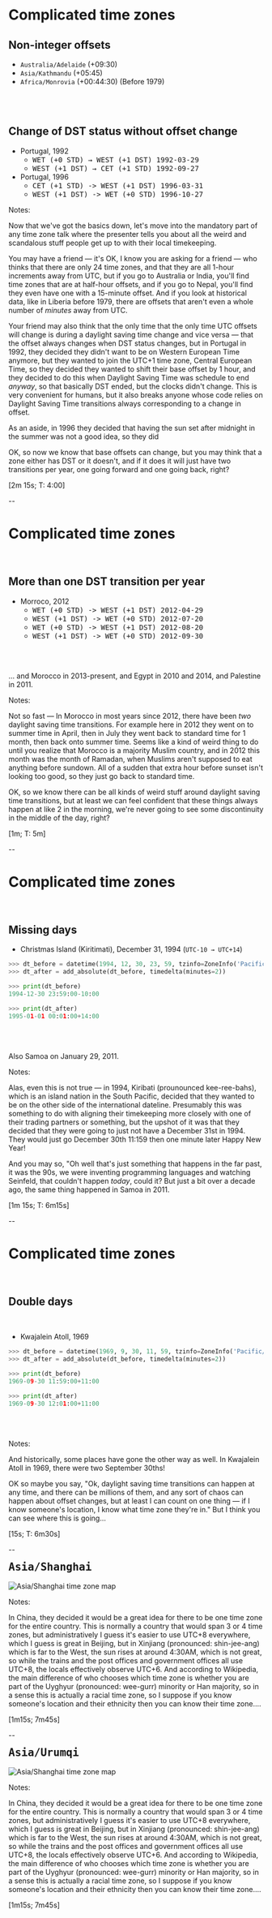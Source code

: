 # Complicated time zones

## Non-integer offsets

- `Australia/Adelaide` (+09:30)
- `Asia/Kathmandu` (+05:45)
- `Africa/Monrovia` (+00:44:30) (Before 1979)

<br/><br/>

## Change of DST status without offset change <!-- .element: class="fragment" data-fragment-index="1" -->

<ul class="fragment" data-fragment-index="1">
    <li>
    Portugal, 1992
    <ul>
        <li><tt>WET (+0 STD) → WEST (+1 DST) 1992-03-29</tt></li>
        <li><tt>WEST (+1 DST) → CET (+1 STD) 1992-09-27</tt><br/></li>
    </ul>
    </li>
    <li>
    Portugal, 1996
    <ul>
        <li><tt>CET  (+1 STD) -> WEST (+1 DST)  1996-03-31</tt></li>
        <li><tt>WEST (+1 DST) -> WET  (+0 STD)  1996-10-27</tt></li>
    </ul>
</ul>


Notes:

Now that we've got the basics down, let's move into the mandatory part of any time zone talk where the presenter tells you about all the weird and scandalous stuff people get up to with their local timekeeping.

You may have a friend — it's OK, I know you are asking for a friend — who thinks that there are only 24 time zones, and that they are all 1-hour increments away from UTC, but if you go to Australia or India, you'll find time zones that are at half-hour offsets, and if you go to Nepal, you'll find they even have one with a 15-minute offset. And if you look at historical data, like in Liberia before 1979, there are offsets that aren't even a whole number of *minutes* away from UTC.

Your friend may also think that the only time that the only time UTC offsets will change is during a daylight saving time change and vice versa — that the offset always changes when DST status changes, but in Portugal in 1992, they decided they didn't want to be on Western European Time anymore, but they wanted to join the UTC+1 time zone, Central European Time, so they decided they wanted to shift their base offset by 1 hour, and they decided to do this when Daylight Saving Time was schedule to end *anyway*, so that basically DST ended, but the clocks didn't change. This is very convenient for humans, but it also breaks anyone whose code relies on Daylight Saving Time transitions always corresponding to a change in offset.

As an aside, in 1996 they decided that having the sun set after midnight in the summer was not a good idea, so they did

OK, so now we know that base offsets can change, but you may think that a zone either has DST or it doesn't, and if it does it will just have two transitions per year, one going forward and one going back, right?

[2m 15s; T: 4:00]

--

# Complicated time zones
<br/>

## More than one DST transition per year

<ul>
    <li>
    Morroco, 2012
    <ul>
        <li><tt>WET  (+0 STD) -> WEST (+1 DST)  2012-04-29</tt></li>
        <li><tt>WEST (+1 DST) -> WET  (+0 STD)  2012-07-20</tt></li>
        <li><tt>WET  (+0 STD) -> WEST (+1 DST)  2012-08-20</tt></li>
        <li><tt>WEST (+1 DST) -> WET  (+0 STD)  2012-09-30</tt></li>
    </ul>
    </li>
</ul>
<br/>
<br/>

<span >... and Morocco in 2013-present, and Egypt in 2010 and 2014, and Palestine in 2011.</span>


Notes:

Not so fast — In Morocco in most years since 2012, there have been *two* daylight saving time transitions. For example here in 2012 they went on to summer time in April, then in July they went back to standard time for 1 month, then back onto summer time. Seems like a kind of weird thing to do until you realize that Morocco is a majority Muslim country, and in 2012 this month was the month of Ramadan, when Muslims aren't supposed to eat anything before sundown. All of a sudden that extra hour before sunset isn't looking too good, so they just go back to standard time.

OK, so we know there can be all kinds of weird stuff around daylight saving time transitions, but at least we can feel confident that these things always happen at like 2 in the morning, we're never going to see some discontinuity in the middle of the day, right?

[1m; T: 5m]

--

# Complicated time zones

<br/>

## Missing days

* Christmas Island (Kiritimati), December 31, 1994  (`UTC-10 → UTC+14`)


```python
>>> dt_before = datetime(1994, 12, 30, 23, 59, tzinfo=ZoneInfo('Pacific/Kiritimati'))
>>> dt_after = add_absolute(dt_before, timedelta(minutes=2))

>>> print(dt_before)
1994-12-30 23:59:00-10:00

>>> print(dt_after)
1995-01-01 00:01:00+14:00
```

<br/>
<br/>


Also Samoa on January 29, 2011.

Notes:

Alas, even this is not true — in 1994, Kiribati (prounounced kee-ree-bahs), which is an island nation in the South Pacific, decided that they wanted to be on the other side of the international dateline. Presumably this was something to do with aligning their timekeeping more closely with one of their trading partners or something, but the upshot of it was that they decided that they were going to just not have a December 31st in 1994. They would just go December 30th 11:159 then one minute later Happy New Year!

And you may so, "Oh well that's just something that happens in the far past, it was the 90s, we were inventing programming languages and watching Seinfeld, that couldn't happen *today*, could it? But just a bit over a decade ago, the same thing happened in Samoa in 2011.

[1m 15s; T: 6m15s]


--

# Complicated time zones

<br/>

## Double days

<br/>

* Kwajalein Atoll, 1969


```python
>>> dt_before = datetime(1969, 9, 30, 11, 59, tzinfo=ZoneInfo('Pacific/Kwajalein'))
>>> dt_after = add_absolute(dt_before, timedelta(minutes=2))

>>> print(dt_before)
1969-09-30 11:59:00+11:00

>>> print(dt_after)
1969-09-30 12:01:00+11:00
```

<br/>
<br/>

Notes: 

And historically, some places have gone the other way as well. In Kwajalein Atoll in 1969, there were two September 30ths!

OK so maybe you say, "Ok, daylight saving time transitions can happen at any time, and there can be millions of them, and any sort of chaos can happen about offset changes, but at least I can count on one thing — if I know someone's location, I know what time zone they're in." But I think you can see where this is going...


[15s; T: 6m30s]

--

<!-- .slide: data-transition="slide-in none" -->

<h2 style="margin-top: 0.5em; font-family: monospace">Asia/Shanghai</h2>

![Asia/Shanghai time zone map](images/china_shanghai.png) <!-- .element: id="splash-noborder" -->


Notes:

In China, they decided it would be a great idea for there to be one time zone for the entire country. This is normally a country that would span 3 or 4 time zones, but administratively I guess it's easier to use UTC+8 everywhere, which I guess is great in Beijing, but in Xinjiang (pronounced: shin-jee-ang) which is far to the West, the sun rises at around 4:30AM, which is not great, so while the trains and the post offices and government offices all use UTC+8, the locals effectively observe UTC+6. And according to Wikipedia, the main difference of who chooses which time zone is whether you are part of the Uyghyur (pronounced: wee-gurr) minority or Han majority, so in a sense this is actually a racial time zone, so I suppose if you know someone's location and their ethnicity then you can know their time zone....

[1m15s; 7m45s]

--

<!-- .slide: data-transition="none slide-out" -->

<h2 style="margin-top: 0.5em; font-family: monospace">Asia/Urumqi</h2>

![Asia/Shanghai time zone map](images/china_overlay.png) <!-- .element: id="splash-noborder" -->

Notes:

In China, they decided it would be a great idea for there to be one time zone for the entire country. This is normally a country that would span 3 or 4 time zones, but administratively I guess it's easier to use UTC+8 everywhere, which I guess is great in Beijing, but in Xinjiang (pronounced: shin-jee-ang) which is far to the West, the sun rises at around 4:30AM, which is not great, so while the trains and the post offices and government offices all use UTC+8, the locals effectively observe UTC+6. And according to Wikipedia, the main difference of who chooses which time zone is whether you are part of the Uyghyur (pronounced: wee-gurr) minority or Han majority, so in a sense this is actually a racial time zone, so I suppose if you know someone's location and their ethnicity then you can know their time zone....

[1m15s; 7m45s]
